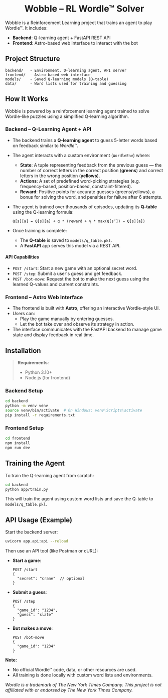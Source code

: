 <div align="center">
<h1>Wobble – RL Wordle™ Solver</h1>
</div>
Wobble is a Reinforcement Learning project that trains an agent to play Wordle™. It includes:

- **Backend**: Q-learning agent + FastAPI REST API
- **Frontend**: Astro-based web interface to interact with the bot

## Project Structure

```
backend/   - Environment, Q-learning agent, API server
frontend/  - Astro-based web interface
models/    - Saved Q-learning models (Q-table)
data/      - Word lists used for training and guessing
```

## How It Works

Wobble is powered by a reinforcement learning agent trained to solve Wordle-like puzzles using a simplified Q-learning algorithm.

### Backend – Q-Learning Agent + API

- The backend trains a **Q-learning agent** to guess 5-letter words based on feedback similar to *Wordle™*.
- The agent interacts with a custom environment (`WordleEnv`) where:
  - **State**: A tuple representing feedback from the previous guess — the number of correct letters in the correct position (**greens**) and correct letters in the wrong position (**yellows**).
  - **Actions**: A set of predefined word-picking strategies (e.g. frequency-based, position-based, constraint-filtered).
  - **Reward**: Positive points for accurate guesses (greens/yellows), a bonus for solving the word, and penalties for failure after 6 attempts.
- The agent is trained over thousands of episodes, updating its **Q-table** using the Q-learning formula:

  ```
  Q[s][a] ← Q[s][a] + α * (reward + γ * max(Q[s’]) − Q[s][a])
  ```

- Once training is complete:
  - The **Q-table** is saved to `models/q_table.pkl`.
  - A **FastAPI** app serves this model via a REST API.

#### API Capabilities

- `POST /start`: Start a new game with an optional secret word.
- `POST /step`: Submit a user's guess and get feedback.
- `POST /bot-move`: Request the bot to make the next guess using the learned Q-values and current constraints.


### Frontend – Astro Web Interface

- The frontend is built with **Astro**, offering an interactive Wordle-style UI.
- Users can:
  - Play the game manually by entering guesses.
  - Let the bot take over and observe its strategy in action.
- The interface communicates with the FastAPI backend to manage game state and display feedback in real time.


## Installation

> **Requirements**:
> - Python 3.10+
> - Node.js (for frontend)

### Backend Setup

```bash
cd backend
python -m venv venv
source venv/bin/activate  # On Windows: venv\Scripts\activate
pip install -r requirements.txt
```

### Frontend Setup

```bash
cd frontend
npm install
npm run dev
```


## Training the Agent

To train the Q-learning agent from scratch:

```bash
cd backend
python app/train.py
```

This will train the agent using custom word lists and save the Q-table to `models/q_table.pkl`.


## API Usage (Example)

Start the backend server:

```bash
uvicorn app.api:api --reload
```

Then use an API tool (like Postman or cURL):

- **Start a game**:
  ```http
  POST /start
  {
    "secret": "crane"  // optional
  }
  ```

- **Submit a guess**:
  ```http
  POST /step
  {
    "game_id": "1234",
    "guess": "slate"
  }
  ```

- **Bot makes a move**:
  ```http
  POST /bot-move
  {
    "game_id": "1234"
  }
  ```


**Note:**

* No official Wordle™ code, data, or other resources are used.
* All training is done locally with custom word lists and environments.

*Wordle is a trademark of The New York Times Company. This project is not affiliated with or endorsed by The New York Times Company.*
